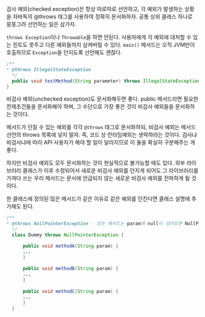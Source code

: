 검사 예외(checked exception)은 항상 따로따로 선언하고, 각 예외가 발생하는 상황을 자바독의 @throws 태그를 사용하여 정확히 문서화하자. 공통 상위 클래스 하나로 뭉뚱그려 선언하는 일은 삼가자.

`throws Exception`이나 `Throwable`을 하면 안된다. 사용자에게 각 예외에 대처할 수 있는 힌트도 못주고 다른 예외들까지 삼켜버릴 수 있다. `main()` 메서드는 오직 JVM만이 호출하므로 `Exception`을 던지도록 선언해도 괜찮다.


```java
/**
* @throws IllegalStateException
  */
  public void testMethod(String parameter) throws IllegalStateException {
}
```
비검사 예외(unchecked exception)도 문서화해두면 좋다. public 메서드라면 필요한 전제조건들을 문서화해야 하며, 그 수단으로 가장 좋은 것이 비검사 예외들을 문서화하는 것이다.



메서드가 던질 수 있는 예외를 각각 `@throws` 태그로 문서화하되, 비검사 예외는 메서드 선언의 throws 목록에 넣지 말자. 즉, 코드 상 런타임예외는 생략하라는 것이다. 검사냐 비검사냐에 따라 API 사용자가 해야 할 일이 달라지므로 이 둘을 확실히 구분해주는 게 좋다.



하지만 비검사 예외도 모두 문서화하는 것이 현실적으로 불가능할 때도 있다. 외부 라이브러리 클래스가 이후 수정되어서 새로운 비검사 예외를 던지게 되어도 그 라이브러리를 가져다 쓰는 우리 메서드는 문서에 언급되지 않는 새로운 비검사 예외를 전파하게 될 것이다.



한 클래스에 정의된 많은 메서드가 같은 이유로 같은 예외를 던진다면 클래스 설명에 추가해도 된다.
```java
/**
* @throws NullPointerException - 모든 메서드는 param에 null이 넘어오면 NullPointerExcetpion을 던진다.
  */
  class Dummy throws NullPointerException {

      public void methodA(String param) {
      ...
      }
    
      public void methodB(String param) {
      ...
      }
    
      public void methodC(String param) {
      ...
      }
  }
```